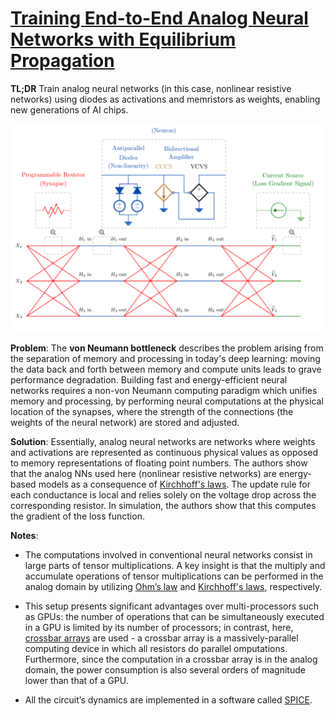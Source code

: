 # [Training End-to-End Analog Neural Networks with Equilibrium Propagation](https://arxiv.org/pdf/2006.01981.pdf)

**TL;DR** Train analog neural networks (in this case, nonlinear resistive networks) using diodes as activations and memristors as weights, enabling new generations of AI chips.

![Circuitry of an analogue neural network](../images/dnn_analog.png)

**Problem**: The **von Neumann bottleneck** describes the problem arising from the separation of memory and processing in today's deep learning: moving the data back and forth between memory and compute units leads to grave performance degradation. Building fast and energy-efficient neural networks requires a non-von Neumann computing paradigm which unifies memory and processing, by performing neural computations at the physical location of the synapses, where the strength of the connections (the weights of the neural network) are stored and adjusted. 

**Solution**: Essentially, analog neural networks are networks where weights and activations are represented as continuous physical values as opposed to memory representations of floating point numbers.
The authors show that the analog NNs used here (nonlinear resistive networks) are energy-based models as a consequence of [Kirchhoff's laws](https://en.wikipedia.org/wiki/Kirchhoff%27s_circuit_laws#Kirchhoff's_current_law). The update rule for each conductance is local and relies solely on the voltage drop across the corresponding resistor. In simulation, the authors show that this computes the gradient of the loss function.


**Notes**: 

* The computations involved in conventional neural networks consist in large parts of tensor multiplications. A key insight is that the multiply and accumulate
operations of tensor multiplications can be performed in the analog domain by utilizing [Ohm’s law](https://en.wikipedia.org/wiki/Ohm%27s_law) and [Kirchhoff's laws](https://en.wikipedia.org/wiki/Kirchhoff%27s_circuit_laws#Kirchhoff's_current_law), respectively.

* This setup presents significant advantages over multi-processors such as GPUs: the number of
operations that can be simultaneously executed in a GPU is limited by its number of processors; in
contrast, here, [crossbar arrays](https://www.nature.com/articles/s41563-019-0291-x) are used - a crossbar array is a massively-parallel computing device in which all resistors do parallel omputations. Furthermore, since the computation in a crossbar array is in the analog domain, the
power consumption is also several orders of magnitude lower than that of a GPU.

* All the circuit’s dynamics are implemented in a software called [SPICE](https://de.wikipedia.org/wiki/SPICE_(Software)).
